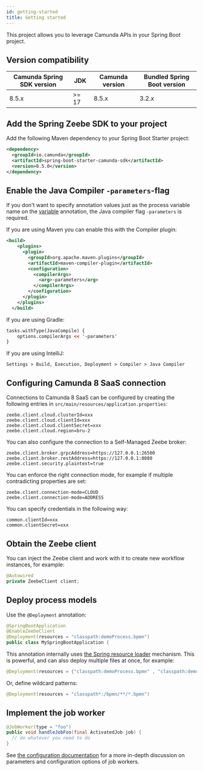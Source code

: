 ```yaml
---
id: getting-started
title: Getting started
---
```


This project allows you to leverage Camunda APIs in your Spring Boot project.

## Version compatibility

| Camunda Spring SDK version | JDK    | Camunda version | Bundled Spring Boot version |
| -------------------------- | ------ | --------------- | --------------------------- |
| 8.5.x                      | \>= 17 | 8.5.x           | 3.2.x                       |

## Add the Spring Zeebe SDK to your project

Add the following Maven dependency to your Spring Boot Starter project:

```xml
<dependency>
  <groupId>io.camunda</groupId>
  <artifactId>spring-boot-starter-camunda-sdk</artifactId>
  <version>8.5.0</version>
</dependency>
```

## Enable the Java Compiler `-parameters`-flag

If you don't want to specify annotation values just as the process variable name on the [variable](#using-variable) annotation, the Java compiler flag `-parameters` is required.

If you are using Maven you can enable this with the Compiler plugin:

```xml
<build>
    <plugins>
      <plugin>
        <groupId>org.apache.maven.plugins</groupId>
        <artifactId>maven-compiler-plugin</artifactId>
        <configuration>
          <compilerArgs>
            <arg>-parameters</arg>
          </compilerArgs>
        </configuration>
      </plugin>
    </plugins>
  </build>
```

If you are using Gradle:

```xml
tasks.withType(JavaCompile) {
    options.compilerArgs << '-parameters'
}
```

If you are using IntelliJ:

```agsl
Settings > Build, Execution, Deployment > Compiler > Java Compiler
```

## Configuring Camunda 8 SaaS connection

Connections to Camunda 8 SaaS can be configured by creating the following entries in `src/main/resources/application.properties`:

```properties
zeebe.client.cloud.clusterId=xxx
zeebe.client.cloud.clientId=xxx
zeebe.client.cloud.clientSecret=xxx
zeebe.client.cloud.region=bru-2
```

You can also configure the connection to a Self-Managed Zeebe broker:

```properties
zeebe.client.broker.grpcAddress=https://127.0.0.1:26500
zeebe.client.broker.restAddress=https://127.0.0.1:8080
zeebe.client.security.plaintext=true
```

You can enforce the right connection mode, for example if multiple contradicting properties are set:

```properties
zeebe.client.connection-mode=CLOUD
zeebe.client.connection-mode=ADDRESS
```

You can specify credentials in the following way:

```properties
common.clientId=xxx
common.clientSecret=xxx
```

## Obtain the Zeebe client

You can inject the Zeebe client and work with it to create new workflow instances, for example:

```java
@Autowired
private ZeebeClient client;
```

## Deploy process models

Use the `@Deployment` annotation:

```java
@SpringBootApplication
@EnableZeebeClient
@Deployment(resources = "classpath:demoProcess.bpmn")
public class MySpringBootApplication {
```

This annotation internally uses [the Spring resource loader](#resources-resourceloader) mechanism. This is powerful, and can also deploy multiple files at once, for example:

```java
@Deployment(resources = {"classpath:demoProcess.bpmn" , "classpath:demoProcess2.bpmn"})
```

Or, define wildcard patterns:

```java
@Deployment(resources = "classpath*:/bpmn/**/*.bpmn")
```

## Implement the job worker

```java
@JobWorker(type = "foo")
public void handleJobFoo(final ActivatedJob job) {
  // do whatever you need to do
}
```

See [the configuration documentation](/docs/apis-tools/spring-zeebe-sdk/configuration.md) for a more in-depth discussion on parameters and configuration options of job workers.

